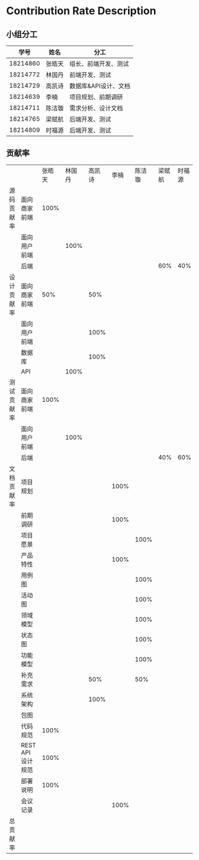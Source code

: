 # Contribution Rate Description

## 小组分工

| 学号 | 姓名 | 分工 |
| ---- | ---- | ---- |
| 18214860 | 张皓天 | 组长、前端开发、测试 |
| 18214772 | 林国丹 | 前端开发、测试 |
| 18214729 | 高凯诗 | 数据库&API设计、文档 |
| 18214639 | 李楠 | 项目规划、前期调研 |
| 18214711 | 陈洁璇 | 需求分析、设计文档 |
| 18214765 | 梁赋航 | 后端开发、测试 |
| 18214809 | 时福源 | 后端开发、测试 |

## 贡献率
<table>
	<tr>
		<td></td>
		<td></td>
		<td>张皓天</td>
		<td>林国丹</td>
		<td>高凯诗</td>
		<td>李楠</td>
		<td>陈洁璇</td>
		<td>梁赋航</td>
		<td>时福源</td>
	</tr>
	<tr>
		<td>源码贡献率</td>
		<td>面向商家前端</td>
		<td>100%</td>
		<td></td>
		<td></td>
		<td></td>
		<td></td>
		<td></td>
    <td></td>
	</tr>
	<tr>
		<td></td>
		<td>面向用户前端</td>
		<td></td>
		<td>100%</td>
		<td></td>
		<td></td>
		<td></td>
		<td></td>
    <td></td>
	</tr>
	<tr>
		<td></td>
		<td>后端</td>
		<td></td>
		<td></td>
		<td></td>
		<td></td>
		<td></td>
		<td>60%</td>
		<td>40%</td>
	</tr>
	<tr>
		<td>设计贡献率</td>
		<td>面向商家前端</td>
		<td>50%</td>
		<td></td>
    	<td>50%</td>
		<td></td>
		<td></td>
		<td></td>
		<td></td>
	</tr>
	<tr>
		<td></td>
		<td>面向用户前端</td>
		<td></td>
    <td></td>
		<td>100%</td>
		<td></td>
		<td></td>
		<td></td>
		<td></td>
	</tr>
	<tr>
		<td></td>
		<td>数据库</td>
		<td></td>
		<td></td>
		<td>100%</td>
		<td></td>
		<td></td>
		<td></td>
		<td></td>
	</tr>
	<tr>
		<td></td>
		<td>API</td>
		<td></td>
		<td>100%</td>
		<td></td>
		<td></td>
		<td></td>
		<td></td>
		<td></td>
	</tr>
	<tr>
		<td>测试贡献率</td>
		<td>面向商家前端</td>
		<td>100%</td>
		<td></td>
		<td></td>
		<td></td>
		<td></td>
		<td></td>
    <td></td>
	</tr>
	<tr>
		<td></td>
		<td>面向用户前端</td>
		<td></td>
		<td>100%</td>
		<td></td>
		<td></td>
		<td></td>
    <td></td>
	<td></td>
	</tr>
	<tr>
		<td></td>
		<td>后端</td>
		<td></td>
		<td></td>
		<td></td>
		<td></td>
		<td></td>
		<td>40%</td>
		<td>60%</td>
	</tr>
	<tr>
		<td>文档贡献率</td>
		<td>项目规划</td>
		<td></td>
		<td></td>
    <td></td>
		<td>100%</td>
		<td></td>
		<td></td>
		<td></td>
	</tr>
	<tr>
		<td></td>
		<td>前期调研</td>
		<td></td>
		<td></td>
    <td></td>
		<td>100%</td>
		<td></td>
		<td></td>
		<td></td>
	</tr>
	<tr>
		<td></td>
		<td>项目愿景</td>
		<td></td>
		<td></td>
		<td></td>
    <td></td>
		<td>100%</td>
		<td></td>
		<td></td>
	</tr>
	<tr>
		<td></td>
		<td>产品特性</td>
		<td></td>
		<td></td>
    <td></td>
		<td>100%</td>
		<td></td>
		<td></td>
		<td></td>
	</tr>
	<tr>
		<td></td>
		<td>用例图</td>
		<td></td>
		<td></td>
		<td></td>
    	<td></td>
    	<td>100%</td>
		<td></td>
		<td></td>
	</tr>
	<tr>
		<td></td>
		<td>活动图</td>
		<td></td>
		<td></td>
		<td></td>
    	<td></td>
    	<td>100%</td>
		<td></td>
		<td></td>
	</tr>
	<tr>
		<td></td>
		<td>领域模型</td>
		<td></td>
		<td></td>
		<td></td>
    	<td></td>
    	<td>100%</td>
		<td></td>
		<td></td>
	</tr>
	<tr>
		<td></td>
		<td>状态图</td>
		<td></td>
		<td></td>
		<td></td>
    	<td></td>
    	<td>100%</td>
		<td></td>
		<td></td>
	</tr>
	<tr>
		<td></td>
		<td>功能模型</td>
		<td></td>
		<td></td>
		<td></td>
    	<td></td>
    	<td>100%</td>
		<td></td>
		<td></td>
	</tr>
	<tr>
		<td></td>
		<td>补充需求</td>
		<td></td>
		<td></td>
		<td>50%</td>
		<td></td>
		<td>50%</td>
		<td></td>
		<td></td>
	</tr>
	<tr>
		<td></td>
		<td>系统架构</td>
		<td></td>
		<td></td>
		<td>100%</td>
		<td></td>
		<td></td>
		<td></td>
		<td></td>
	</tr>
	<tr>
		<td></td>
		<td>包图</td>
		<td></td>
		<td></td>
		<td></td>
		<td></td>
    <td></td>
    <td></td>
		<td></td>
	</tr>
	<tr>
		<td></td>
		<td>代码规范</td>
		<td>100%</td>
		<td></td>
		<td></td>
    <td></td>
    <td></td>
	<td></td>
		<td></td>
	</tr>
	<tr>
		<td></td>
		<td>REST API设计规范</td>
		<td>100%</td>
		<td></td>
		<td></td>
    <td></td>
    <td></td>
	<td></td>
		<td></td>
	</tr>
	<tr>
		<td></td>
		<td>部署说明</td>
		<td>100%</td>
		<td></td>
    <td></td>
		<td></td>
		<td></td>
		<td></td>
	</tr>
	<tr>
		<td></td>
		<td>会议记录</td>
		<td></td>
		<td></td>
		<td></td>
		<td>100%</td>
		<td></td>
		<td></td>
				<td></td>
	</tr>
	<tr>
		<td>总贡献率</td>
		<td></td>
		<td></td>
		<td></td>
		<td></td>
		<td></td>
		<td></td>
		<td></td>
				<td></td>
	</tr>
</table>

